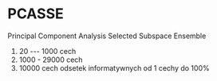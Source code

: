 # PCASSE

Principal Component Analysis Selected Subspace Ensemble

1. 20 --- 1000 cech
2. 1000 - 29000 cech
3. 10000 cech odsetek informatywnych od 1 cechy do 100%
